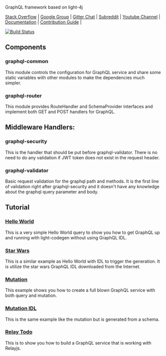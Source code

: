 GraphQL framework based on light-4j

[Stack Overflow](https://stackoverflow.com/questions/tagged/light-4j) |
[Google Group](https://groups.google.com/forum/#!forum/light-4j) |
[Gitter Chat](https://gitter.im/networknt/light-graphql-4j) |
[Subreddit](https://www.reddit.com/r/lightapi/) |
[Youtube Channel](https://www.youtube.com/channel/UCHCRMWJVXw8iB7zKxF55Byw) |
[Documentation](https://doc.networknt.com/style/light-graphql-4j/) |
[Contribution Guide](https://doc.networknt.com/contribute/) |

[![Build Status](https://travis-ci.org/networknt/light-graphql-4j.svg?branch=master)](https://travis-ci.org/networknt/light-graphql-4j)

## Components

### graphql-common
This module controls the configuration for GraphQL service and share some static variables
with other modules to make the dependencies much simpler.

### graphql-router
This module provides RouteHandler and SchemaProvider interfaces and implement both GET and
POST handlers for GraphQL.

## Middleware Handlers:

### graphql-security
This is the handler that should be put before graphql-validator. There is no need to
do any validation if JWT token does not exist in the request header.

### graphql-validator
Basic request validation for the graphql path and methods. It is the first line of
validation right after graphql-security and it doesn't have any knowledge about the
graphql query parameter and body.

## Tutorial

### [Hello World](https://doc.networknt.com/tutorial/graphql/helloworld/)

This is a very simple Hello World query to show you how to get GraphQL up and running with
light-codegen without using GraphQL IDL.

### [Star Wars](https://doc.networknt.com/tutorial/graphql/starwars/)

This is a similar example as Hello World with IDL to trigger the generation. It is utilize the
star wars GraphQL IDL downloaded from the Internet.

### [Mutation](https://doc.networknt.com/tutorial/graphql/mutation/)

This example shows you how to create a full blown GraphQL service with both query and mutation.

### [Mutation IDL](https://doc.networknt.com/tutorial/graphql/mutation-idl/)

This is the same example like the mutation but is generated from a schema.

### [Relay Todo](https://doc.networknt.com/tutorial/graphql/relay-todo/)

This is to show you how to build a GraphQL service that is working with Relayjs.
